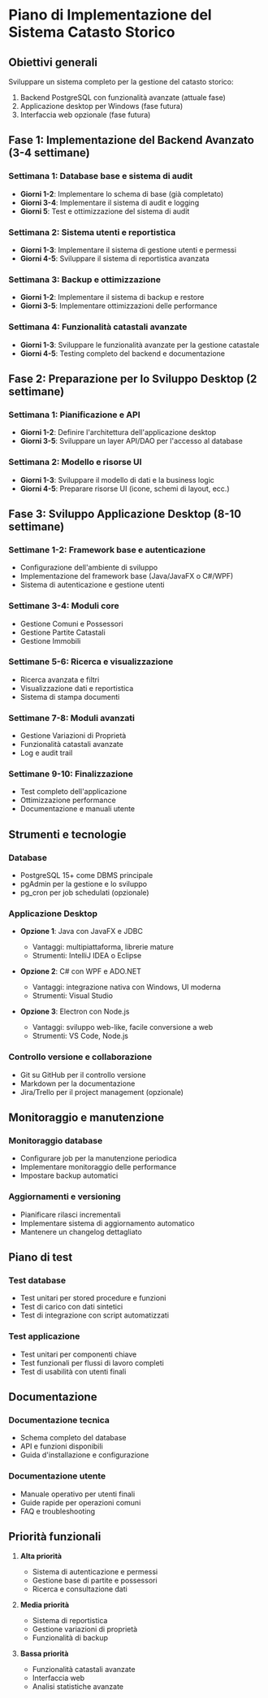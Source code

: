 # Piano di Implementazione del Sistema Catasto Storico

## Obiettivi generali
Sviluppare un sistema completo per la gestione del catasto storico:
1. Backend PostgreSQL con funzionalità avanzate (attuale fase)
2. Applicazione desktop per Windows (fase futura)
3. Interfaccia web opzionale (fase futura)

## Fase 1: Implementazione del Backend Avanzato (3-4 settimane)

### Settimana 1: Database base e sistema di audit
- **Giorni 1-2**: Implementare lo schema di base (già completato)
- **Giorni 3-4**: Implementare il sistema di audit e logging
- **Giorni 5**: Test e ottimizzazione del sistema di audit

### Settimana 2: Sistema utenti e reportistica
- **Giorni 1-3**: Implementare il sistema di gestione utenti e permessi
- **Giorni 4-5**: Sviluppare il sistema di reportistica avanzata

### Settimana 3: Backup e ottimizzazione
- **Giorni 1-2**: Implementare il sistema di backup e restore
- **Giorni 3-5**: Implementare ottimizzazioni delle performance

### Settimana 4: Funzionalità catastali avanzate
- **Giorni 1-3**: Sviluppare le funzionalità avanzate per la gestione catastale
- **Giorni 4-5**: Testing completo del backend e documentazione

## Fase 2: Preparazione per lo Sviluppo Desktop (2 settimane)

### Settimana 1: Pianificazione e API
- **Giorni 1-2**: Definire l'architettura dell'applicazione desktop
- **Giorni 3-5**: Sviluppare un layer API/DAO per l'accesso al database

### Settimana 2: Modello e risorse UI
- **Giorni 1-3**: Sviluppare il modello di dati e la business logic
- **Giorni 4-5**: Preparare risorse UI (icone, schemi di layout, ecc.)

## Fase 3: Sviluppo Applicazione Desktop (8-10 settimane)

### Settimane 1-2: Framework base e autenticazione
- Configurazione dell'ambiente di sviluppo
- Implementazione del framework base (Java/JavaFX o C#/WPF)
- Sistema di autenticazione e gestione utenti

### Settimane 3-4: Moduli core
- Gestione Comuni e Possessori
- Gestione Partite Catastali
- Gestione Immobili

### Settimane 5-6: Ricerca e visualizzazione
- Ricerca avanzata e filtri
- Visualizzazione dati e reportistica
- Sistema di stampa documenti

### Settimane 7-8: Moduli avanzati
- Gestione Variazioni di Proprietà
- Funzionalità catastali avanzate
- Log e audit trail

### Settimane 9-10: Finalizzazione
- Test completo dell'applicazione
- Ottimizzazione performance
- Documentazione e manuali utente

## Strumenti e tecnologie

### Database
- PostgreSQL 15+ come DBMS principale
- pgAdmin per la gestione e lo sviluppo
- pg_cron per job schedulati (opzionale)

### Applicazione Desktop
- **Opzione 1**: Java con JavaFX e JDBC
  - Vantaggi: multipiattaforma, librerie mature
  - Strumenti: IntelliJ IDEA o Eclipse
  
- **Opzione 2**: C# con WPF e ADO.NET
  - Vantaggi: integrazione nativa con Windows, UI moderna
  - Strumenti: Visual Studio

- **Opzione 3**: Electron con Node.js
  - Vantaggi: sviluppo web-like, facile conversione a web
  - Strumenti: VS Code, Node.js

### Controllo versione e collaborazione
- Git su GitHub per il controllo versione
- Markdown per la documentazione
- Jira/Trello per il project management (opzionale)

## Monitoraggio e manutenzione

### Monitoraggio database
- Configurare job per la manutenzione periodica
- Implementare monitoraggio delle performance
- Impostare backup automatici

### Aggiornamenti e versioning
- Pianificare rilasci incrementali
- Implementare sistema di aggiornamento automatico
- Mantenere un changelog dettagliato

## Piano di test

### Test database
- Test unitari per stored procedure e funzioni
- Test di carico con dati sintetici
- Test di integrazione con script automatizzati

### Test applicazione
- Test unitari per componenti chiave
- Test funzionali per flussi di lavoro completi
- Test di usabilità con utenti finali

## Documentazione

### Documentazione tecnica
- Schema completo del database
- API e funzioni disponibili
- Guida d'installazione e configurazione

### Documentazione utente
- Manuale operativo per utenti finali
- Guide rapide per operazioni comuni
- FAQ e troubleshooting

## Priorità funzionali

1. **Alta priorità**
   - Sistema di autenticazione e permessi
   - Gestione base di partite e possessori
   - Ricerca e consultazione dati

2. **Media priorità**
   - Sistema di reportistica
   - Gestione variazioni di proprietà
   - Funzionalità di backup

3. **Bassa priorità**
   - Funzionalità catastali avanzate
   - Interfaccia web
   - Analisi statistiche avanzate